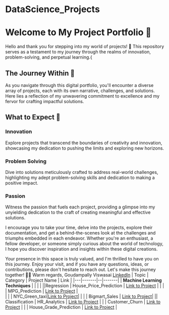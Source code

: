 # DataScience_Projects

# Welcome to My Project Portfolio 🚀

Hello and thank you for stepping into my world of projects! 🌟 This repository serves as a testament to my journey through the realms of innovation, problem-solving, and perpetual learning.{

## The Journey Within 🌌

As you navigate through this digital portfolio, you'll encounter a diverse array of projects, each with its own narrative, challenges, and solutions. Here lies a reflection of my unwavering commitment to excellence and my fervor for crafting impactful solutions.

## What to Expect 🚀

### Innovation
Explore projects that transcend the boundaries of creativity and innovation, showcasing my dedication to pushing the limits and exploring new horizons.

### Problem Solving
Dive into solutions meticulously crafted to address real-world challenges, highlighting my adept problem-solving skills and dedication to making a positive impact.

### Passion
Witness the passion that fuels each project, providing a glimpse into my unyielding dedication to the craft of creating meaningful and effective solutions.

I encourage you to take your time, delve into the projects, explore their documentation, and get a behind-the-scenes look at the challenges and triumphs embedded in each endeavor. Whether you're an enthusiast, a fellow developer, or someone simply curious about the world of technology, I hope you discover inspiration and insights within these digital creations.

Your presence in this space is truly valued, and I'm thrilled to have you on this journey. Enjoy your visit, and if you have any questions, ideas, or contributions, please don't hesitate to reach out. Let's make this journey together! 🚀✨
Warm regards,
Goudampally Viswasai [LinkedIn](https://www.linkedin.com/in/viswasai-goudampally-b00869239/)
| Topic | Category | Project Name | Link |
|---|-------|--|-------|
| **Machine Learning Techniques** | | | |
||Regression | 
House_Price_Prediction | [Link to Project](https://github.com/viswasai11/House_Price_Prediction) |
| | | MPG_Prediction | [Link to Project](https://github.com/viswasai11/MPG_Prediction) |  
| | | NYC_Green_taxi|[Link to Project](https://github.com/viswasai11/NYC_Green_Taxi)|
| | | Bigmart_Sales | [Link to Project](https://github.com/viswasai11/BIG_MART_SALES)|
|| Classification | HR_Analytics | [Link to Project](https://github.com/viswasai11/Hr_Analystics) |
|            | Customer_Churn | [Link to Project](https://github.com/viswasai11/Customer_Churn) |
|            | House_Grade_Prediction | [Link to Project](https://github.com/viswasai11/House-Grade-Prediction) |
